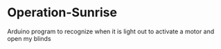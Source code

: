 # Operation-Sunrise
Arduino program to recognize when it is light out to activate a motor and open my blinds
